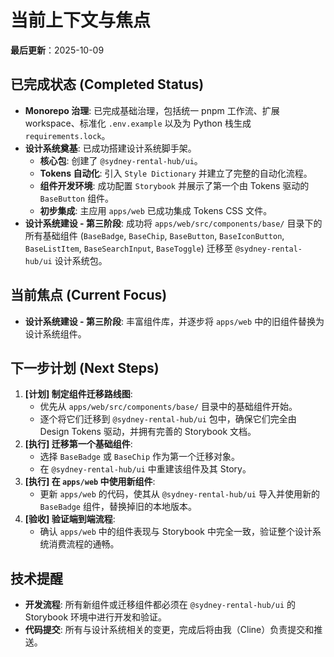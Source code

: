 # 当前上下文与焦点
**最后更新**：2025-10-09

## 已完成状态 (Completed Status)
- **Monorepo 治理**: 已完成基础治理，包括统一 pnpm 工作流、扩展 workspace、标准化 `.env.example` 以及为 Python 栈生成 `requirements.lock`。
- **设计系统奠基**: 已成功搭建设计系统脚手架。
  - **核心包**: 创建了 `@sydney-rental-hub/ui`。
  - **Tokens 自动化**: 引入 `Style Dictionary` 并建立了完整的自动化流程。
  - **组件开发环境**: 成功配置 `Storybook` 并展示了第一个由 Tokens 驱动的 `BaseButton` 组件。
  - **初步集成**: 主应用 `apps/web` 已成功集成 Tokens CSS 文件。
- **设计系统建设 - 第三阶段**: 成功将 `apps/web/src/components/base/` 目录下的所有基础组件 (`BaseBadge`, `BaseChip`, `BaseButton`, `BaseIconButton`, `BaseListItem`, `BaseSearchInput`, `BaseToggle`) 迁移至 `@sydney-rental-hub/ui` 设计系统包。

## 当前焦点 (Current Focus)
- **设计系统建设 - 第三阶段**: 丰富组件库，并逐步将 `apps/web` 中的旧组件替换为设计系统组件。

## 下一步计划 (Next Steps)
1.  **[计划] 制定组件迁移路线图**:
    - 优先从 `apps/web/src/components/base/` 目录中的基础组件开始。
    - 逐个将它们迁移到 `@sydney-rental-hub/ui` 包中，确保它们完全由 Design Tokens 驱动，并拥有完善的 Storybook 文档。
2.  **[执行] 迁移第一个基础组件**:
    - 选择 `BaseBadge` 或 `BaseChip` 作为第一个迁移对象。
    - 在 `@sydney-rental-hub/ui` 中重建该组件及其 Story。
3.  **[执行] 在 `apps/web` 中使用新组件**:
    - 更新 `apps/web` 的代码，使其从 `@sydney-rental-hub/ui` 导入并使用新的 `BaseBadge` 组件，替换掉旧的本地版本。
4.  **[验收] 验证端到端流程**:
    - 确认 `apps/web` 中的组件表现与 Storybook 中完全一致，验证整个设计系统消费流程的通畅。

## 技术提醒
- **开发流程**: 所有新组件或迁移组件都必须在 `@sydney-rental-hub/ui` 的 Storybook 环境中进行开发和验证。
- **代码提交**: 所有与设计系统相关的变更，完成后将由我（Cline）负责提交和推送。
